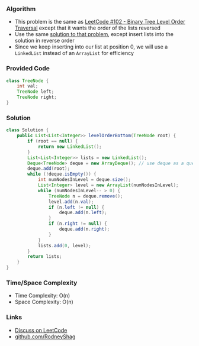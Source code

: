 ### Algorithm

- This problem is the same as [LeetCode #102 - Binary Tree Level Order Traversal](https://leetcode.com/problems/binary-tree-level-order-traversal) except that it wants the order of the lists reversed
- Use the same [solution to that problem](https://github.com/RodneyShag/LeetCode_solutions/blob/master/Solutions/Binary%20Tree%20Level%20Order%20Traversal.md), except insert lists into the solution in reverse order
- Since we keep inserting into our list at position 0, we will use a `LinkedList` instead of an `ArrayList` for efficiency

### Provided Code

```java
class TreeNode {
    int val;
    TreeNode left;
    TreeNode right;
}
```

### Solution

```java
class Solution {
    public List<List<Integer>> levelOrderBottom(TreeNode root) {
        if (root == null) {
            return new LinkedList();
        }
        List<List<Integer>> lists = new LinkedList();
        Deque<TreeNode> deque = new ArrayDeque(); // use deque as a queue
        deque.add(root);
        while (!deque.isEmpty()) {
            int numNodesInLevel = deque.size();
            List<Integer> level = new ArrayList(numNodesInLevel);
            while (numNodesInLevel-- > 0) {
                TreeNode n = deque.remove();
                level.add(n.val);
                if (n.left != null) {
                    deque.add(n.left);
                }
                if (n.right != null) {
                    deque.add(n.right);
                }
            }
            lists.add(0, level);
        }
        return lists;
    }
}
```

### Time/Space Complexity

-  Time Complexity: O(n)
- Space Complexity: O(n)

### Links

- [Discuss on LeetCode](https://leetcode.com/problems/binary-tree-level-order-traversal-ii/discuss/458607)
- [github.com/RodneyShag](https://github.com/RodneyShag)
